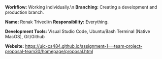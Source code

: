 **Workflow:** Working individually.\n
**Branching:** Creating a development and production branch.


**Name:** Ronak Trivedi\n
**Responsibility:** Everything.


**Development Tools:** Visual Studio Code, Ubuntu/Bash Terminal (Native MacOS), Git/Github


**Website:** https://uic-cs484.github.io/assignment-1---team-project-proposal-team30/homepage/proposal.html